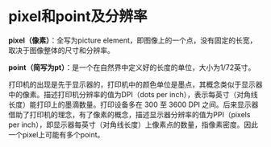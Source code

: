 # pixel和point及分辨率

**pixel（像素）**：全写为picture element，即图像上的一个点，没有固定的长宽，取决于图像整体的尺寸和分辨率。

**point（简写为pt）**：是一个在自然界中定义好的长度的单位，大小为1/72英寸。 

打印机的出现是先于显示器的，打印机中的颜色单位是墨点，其概念类似于显示器中的像素。描述打印机分辨率的值为DPI（dots per inch），表示每英寸（对角线长度）能打印上的墨滴数量。打印设备多在 300 至 3600 DPI 之间。后来显示器借助了打印机的理念，有了像素的概念，描述显示器分辨率的值为PPI（pixels per inch），即显示器每英寸（对角线长度）上像素点的数量，指像素密度。因此一个pixel上可能有多个point。